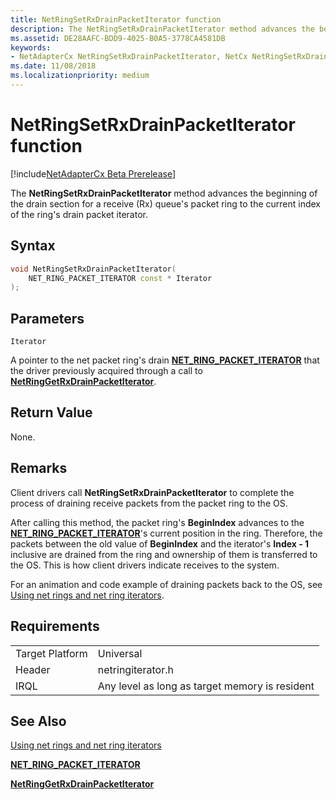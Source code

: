 ```yaml
---
title: NetRingSetRxDrainPacketIterator function
description: The NetRingSetRxDrainPacketIterator method advances the beginning of the drain section for a receive (Rx) queue's packet ring to the current index of the ring's drain packet iterator.
ms.assetid: DE28AAFC-BDD9-4025-B0A5-3778CA4581DB
keywords:
- NetAdapterCx NetRingSetRxDrainPacketIterator, NetCx NetRingSetRxDrainPacketIterator
ms.date: 11/08/2018
ms.localizationpriority: medium
---
```


# NetRingSetRxDrainPacketIterator function

[!include[NetAdapterCx Beta Prerelease](../netcx-beta-prerelease.md)]

The **NetRingSetRxDrainPacketIterator** method advances the beginning of the drain section for a receive (Rx) queue's packet ring to the current index of the ring's drain packet iterator.

## Syntax

```cpp
void NetRingSetRxDrainPacketIterator(
    NET_RING_PACKET_ITERATOR const * Iterator
);
```

## Parameters

`Iterator`

A pointer to the net packet ring's drain [**NET_RING_PACKET_ITERATOR**](net-ring-packet-iterator.md) that the driver previously acquired through a call to [**NetRingGetRxDrainPacketIterator**](netringgetrxdrainpacketiterator.md).

## Return Value

None.

## Remarks

Client drivers call **NetRingSetRxDrainPacketIterator** to complete the process of draining receive packets from the packet ring to the OS.

After calling this method, the packet ring's **BeginIndex** advances to the [**NET_RING_PACKET_ITERATOR**](net-ring-packet-iterator.md)'s current position in the ring. Therefore, the packets between the old value of **BeginIndex** and the iterator's **Index - 1** inclusive are drained from the ring and ownership of them is transferred to the OS. This is how client drivers indicate receives to the system.

For an animation and code example of draining packets back to the OS, see [Using net rings and net ring iterators](using-net-rings-and-net-ring-iterators.md).

## Requirements

|  |  |
| --- | --- |
| Target Platform | Universal |
| Header | netringiterator.h |
| IRQL | Any level as long as target memory is resident |

## See Also

[Using net rings and net ring iterators](using-net-rings-and-net-ring-iterators.md)

[**NET_RING_PACKET_ITERATOR**](net-ring-packet-iterator.md)

[**NetRingGetRxDrainPacketIterator**](netringgetrxdrainpacketiterator.md)